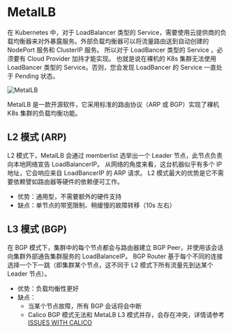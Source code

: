# MetalLB

在 Kubernetes 中，对于 LoadBalancer 类型的 Service，需要使用云提供商的负载均衡器来对外暴露服务。外部负载均衡器可以将流量路由送到自动创建的 NodePort 服务和 ClusterIP 服务。
所以对于 LoadBancer 类型的 Service ，必须要有 Cloud Provider 加持才能实现。
也就是说在裸机的 K8s 集群无法使用 LoadBancer 类型的 Service。否则，您会发现 LoadBancer 的 Service 一直处于 Pending 状态。

![MetalLB](https://docs.daocloud.io/daocloud-docs-images/docs/network/images/lbservice.png)

MetalLB 是一款开源软件，它采用标准的路由协议（ARP 或 BGP）实现了裸机 K8s 集群的负载均衡功能。

## L2 模式 (ARP)

L2 模式下，MetalLB 会通过 memberlist 选举出一个 Leader 节点，此节点负责向本地网络宣告 LoadBalancerIP。
从网络的角度来看，这台机器似乎有多个 IP 地址，它会响应来自 LoadBancerIP 的 ARP 请求。
L2 模式最大的优势是它不需要依赖譬如路由器等硬件的依赖便可工作。

- 优势：通用型，不需要额外的硬件支持
- 缺点：单节点的带宽限制、稍缓慢的故障转移（10s 左右）

## L3 模式 (BGP)

在 BGP 模式下，集群中的每个节点都会与路由器建立 BGP Peer，并使用该会话向集群外部通告集群服务的 LoadBalanceIP。
BGP Router 基于每个不同的连接选择一个下一跳（即集群某个节点，这不同于 L2 模式下所有流量先到达某个 Leader 节点）。

- 优势：负载均衡性更好
- 缺点：
    - 当某个节点故障，所有 BGP 会话将会中断
    - Calico BGP 模式无法和 MetaLB L3 模式并存，会存在冲突，详情请参考
      [ISSUES WITH CALICO](https://metallb.universe.tf/configuration/calico/)
  